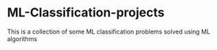 # ML-Classification-projects
This is a collection of some ML classification problems solved using ML algorithms 
